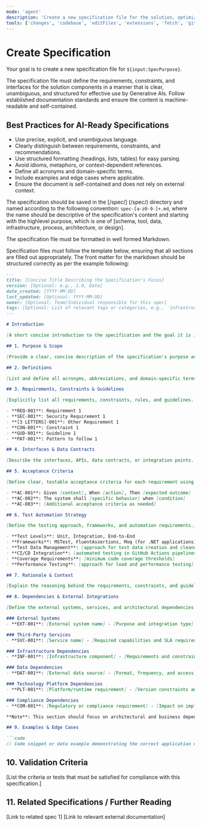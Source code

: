 ```yaml
---
mode: 'agent'
description: 'Create a new specification file for the solution, optimized for Generative AI consumption.'
tools: ['changes', 'codebase', 'editFiles', 'extensions', 'fetch', 'githubRepo', 'openSimpleBrowser', 'problems', 'runTasks', 'search', 'searchResults', 'terminalLastCommand', 'terminalSelection', 'testFailure', 'usages', 'vscodeAPI']
---
```

# Create Specification

Your goal is to create a new specification file for `${input:SpecPurpose}`.

The specification file must define the requirements, constraints, and interfaces for the solution components in a manner that is clear, unambiguous, and structured for effective use by Generative AIs. Follow established documentation standards and ensure the content is machine-readable and self-contained.

## Best Practices for AI-Ready Specifications

- Use precise, explicit, and unambiguous language.
- Clearly distinguish between requirements, constraints, and recommendations.
- Use structured formatting (headings, lists, tables) for easy parsing.
- Avoid idioms, metaphors, or context-dependent references.
- Define all acronyms and domain-specific terms.
- Include examples and edge cases where applicable.
- Ensure the document is self-contained and does not rely on external context.

The specification should be saved in the [/spec/] (/spec/) directory and named according to the following convention: `spec-[a-z0-9-]+.md`, where the name should be descriptive of the specification's content and starting with the highlevel purpose, which is one of [schema, tool, data, infrastructure, process, architecture, or design].

The specification file must be formatted in well formed Markdown.

Specification files must follow the template below, ensuring that all sections are filled out appropriately. The front matter for the markdown should be structured correctly as per the example following:

```md
---
title: [Concise Title Describing the Specification's Focus]
version: [Optional: e.g., 1.0, Date]
date_created: [YYYY-MM-DD]
last_updated: [Optional: YYYY-MM-DD]
owner: [Optional: Team/Individual responsible for this spec]
tags: [Optional: List of relevant tags or categories, e.g., `infrastructure`, `process`, `design`, `app` etc]
---

# Introduction

[A short concise introduction to the specification and the goal it is intended to achieve.]

## 1. Purpose & Scope

[Provide a clear, concise description of the specification's purpose and the scope of its application. State the intended audience and any assumptions.]

## 2. Definitions

[List and define all acronyms, abbreviations, and domain-specific terms used in this specification.]

## 3. Requirements, Constraints & Guidelines

[Explicitly list all requirements, constraints, rules, and guidelines. Use bullet points or tables for clarity.]

- **REQ-001**: Requirement 1
- **SEC-001**: Security Requirement 1
- **[3 LETTERS]-001**: Other Requirement 1
- **CON-001**: Constraint 1
- **GUD-001**: Guideline 1
- **PAT-001**: Pattern to follow 1

## 4. Interfaces & Data Contracts

[Describe the interfaces, APIs, data contracts, or integration points. Use tables or code blocks for schemas and examples.]

## 5. Acceptance Criteria

[Define clear, testable acceptance criteria for each requirement using Given-When-Then format where appropriate.]

- **AC-001**: Given [context], When [action], Then [expected outcome]
- **AC-002**: The system shall [specific behavior] when [condition]
- **AC-003**: [Additional acceptance criteria as needed]

## 6. Test Automation Strategy

[Define the testing approach, frameworks, and automation requirements.]

- **Test Levels**: Unit, Integration, End-to-End
- **Frameworks**: MSTest, FluentAssertions, Moq (for .NET applications)
- **Test Data Management**: [approach for test data creation and cleanup]
- **CI/CD Integration**: [automated testing in GitHub Actions pipelines]
- **Coverage Requirements**: [minimum code coverage thresholds]
- **Performance Testing**: [approach for load and performance testing]

## 7. Rationale & Context

[Explain the reasoning behind the requirements, constraints, and guidelines. Provide context for design decisions.]

## 8. Dependencies & External Integrations

[Define the external systems, services, and architectural dependencies required for this specification. Focus on **what** is needed rather than **how** it's implemented. Avoid specific package or library versions unless they represent architectural constraints.]

### External Systems
- **EXT-001**: [External system name] - [Purpose and integration type]

### Third-Party Services
- **SVC-001**: [Service name] - [Required capabilities and SLA requirements]

### Infrastructure Dependencies
- **INF-001**: [Infrastructure component] - [Requirements and constraints]

### Data Dependencies
- **DAT-001**: [External data source] - [Format, frequency, and access requirements]

### Technology Platform Dependencies
- **PLT-001**: [Platform/runtime requirement] - [Version constraints and rationale]

### Compliance Dependencies
- **COM-001**: [Regulatory or compliance requirement] - [Impact on implementation]

**Note**: This section should focus on architectural and business dependencies, not specific package implementations. For example, specify "OAuth 2.0 authentication library" rather than "Microsoft.AspNetCore.Authentication.JwtBearer v6.0.1".

## 9. Examples & Edge Cases

```code
// Code snippet or data example demonstrating the correct application of the guidelines, including edge cases
```

## 10. Validation Criteria

[List the criteria or tests that must be satisfied for compliance with this specification.]

## 11. Related Specifications / Further Reading

[Link to related spec 1]
[Link to relevant external documentation]

```

